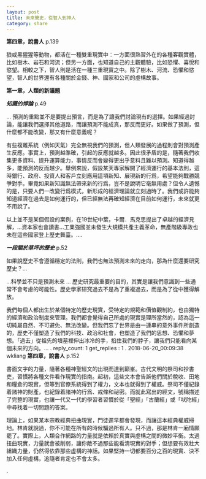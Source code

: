 ```yaml
---
layout: post
title: 未來簡史，從智人到神人
category: share
---
```

**第四章，說書人** p.139

狼或黑猩猩等動物，都活在一種雙重現實中：一方面很熟習外在的各種客觀實體，比如樹木、岩石和河流；但另一方面，也知道自己的主觀體驗，比如恐懼、喜悅和慾望。相較之下，智人則是活在一種三重現實之中。除了樹木、河流、恐懼和慾望，智人的世界還有各種關於金錢、神、國家和公司的虛構故事。

**第一章，人類的新議題**

***知識的悖論*** p.49

... 預測的重點並不是要提出預言，而是為了讓我們討論現有的選擇。如果經過討論，能讓我們選擇其他道路，而讓預測不能成真，那反而更好。如果做了預測，但什麼都不能改變，那又有什麼意義呢？

有些複雜系統（例如天氣）完全無視我們的預測，但人類發展的過程則會對預測產生反應。事實上，預測越準確，引起的反應就越多。因此很矛盾的是，隨著我們收集更多資料、提升運算能力，事情反而會變得更出乎意料且難以預測。知道得越多，能預測的反而越少。舉例來說，假設某天專家解開了經濟運行的基本法則，這時銀行、政府、投資人和客戶立刻應用這項新知、展現新的行爲，希望能夠戰勝競爭對手。畢竟如果新知識無法帶來新的行爲，豈不是說明它毫無用處？但令人遺憾的是，只要人們一改變行爲模式，新形成的經濟理論就立刻過時了。我們或許能夠知道經濟在過去是如何運行的，但已經無法再確知經濟在目前如何運行，未來就更不用說了。

以上並不是某個假設的案例，在19世紀中葉，卡爾．馬克思提出了卓越的經濟見解，...資本家也會讀書...工業強國並未發生大規模共產主義革命，無產階級專政也未在這些國家登上歷史舞臺。....

***一段關於草坪的歷史*** p.52

如果說歷史不會遵循穩定的法則，我們也無法預測未來的走向，那為什麼還要研究歷史？...

...科學並不只是預測未來 ... 歷史研究最重要的目的，其實是讓我們意識到一些通常不會考慮的可能性。歷史學家研究過去不是為了重複過去，而是為了從中獲得解放。

我們每個人都出生於某個特定的歷史現實，受特定的規範和價值觀制約，也由獨特的經濟和政治制度來管理。我們都會覺得自己所處的現實是理所當然的，認為這一切純屬自然、不可避免、無法改變。但我們忘了世界是由一連串的意外事件所創造的，歷史不僅塑造了我們的科技、政治和社會，也塑造了我們的思想、恐懼和夢想。「過去」從祖先的墳墓裡伸出冰冷的手，掐住我們的脖子，讓我們只能看向某個未來的方向。...
.
reply_count: 1
get_replies : 1
.
2018-06-20_00:09:38 wkliang
**第四章，說書人** p.152

書面文字的力量，隨著各種神聖經文的出現而達到巔峯。古代文明的祭司和抄書吏，習慣將各種文件看作現實的指南。起初，這些文本會告訴他們關於稅收、田地和糧倉的現實，但等到官僚系統得到了權力，文本也就得到了權威。祭司不僅紀錄着諸神的財產，也紀錄着諸神的行爲、戒條和祕密。而就此寫出的經文，號稱描述了完整的現實，也讓一代又一代的學習者習慣於從「聖經」「古蘭經」或「吠陀經」中尋找着一切問題的答案。

理論上，如果某本宗教經典扭曲現實，門徒遲早都會發現，而讓這本經典權威掃地。林肯就說過，你不可能在所有的時候騙過所有人。只不過，那是林肯一廂情願罷了。實際上，人類合作網路的力量就是依賴於真實與虛構之間的微妙平衡。太過扭曲現實，力量就會被削弱，讓你敵不過那些能看清現實的對手；但想要有效壯大組織力量，仍然得依靠那些虛構的神話。如果堅持一切都要百分之百的現實、決不加入任何虛構，追隨者肯定也不會太多。

.

